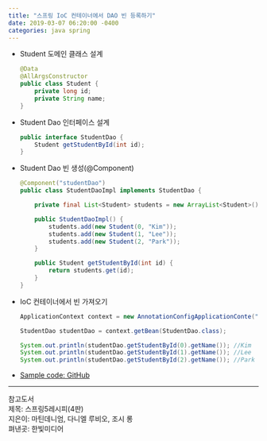 ```yaml
---
title: "스프링 IoC 컨테이너에서 DAO 빈 등록하기"
date: 2019-03-07 06:20:00 -0400
categories: java spring
---
```

- Student 도메인 클래스 설계
    ```java
    @Data
    @AllArgsConstructor
    public class Student {
        private long id;
        private String name;
    }
    ```
- Student Dao 인터페이스 설계
    ```java
    public interface StudentDao {
        Student getStudentById(int id);
    }
    ```
- Student Dao 빈 생성(@Component)
    ```java
    @Component("studentDao")
    public class StudentDaoImpl implements StudentDao {

        private final List<Student> students = new ArrayList<Student>();

        public StudentDaoImpl() {
            students.add(new Student(0, "Kim"));
            students.add(new Student(1, "Lee"));
            students.add(new Student(2, "Park"));
        }

        public Student getStudentById(int id) {
            return students.get(id);
        }
    }
    ```
- IoC 컨테이너에서 빈 가져오기
    ```java
    ApplicationContext context = new AnnotationConfigApplicationConte("com.firewood");

    StudentDao studentDao = context.getBean(StudentDao.class);

    System.out.println(studentDao.getStudentById(0).getName()); //Kim
    System.out.println(studentDao.getStudentById(1).getName()); //Lee
    System.out.println(studentDao.getStudentById(2).getName()); //Park
    ```
- [Sample code: GitHub](https://github.com/firewood3/spring-recipe/tree/master/simpledaobeans)

***
참고도서  
제목: 스프링5레시피(4판)  
지은이: 마틴데니엄, 다니엘 루비오, 조시 롱  
펴낸곳: 한빛미디어  
